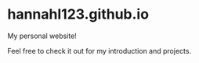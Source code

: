 # hannahl123.github.io

My personal website! 

Feel free to check it out for my introduction and projects. 
